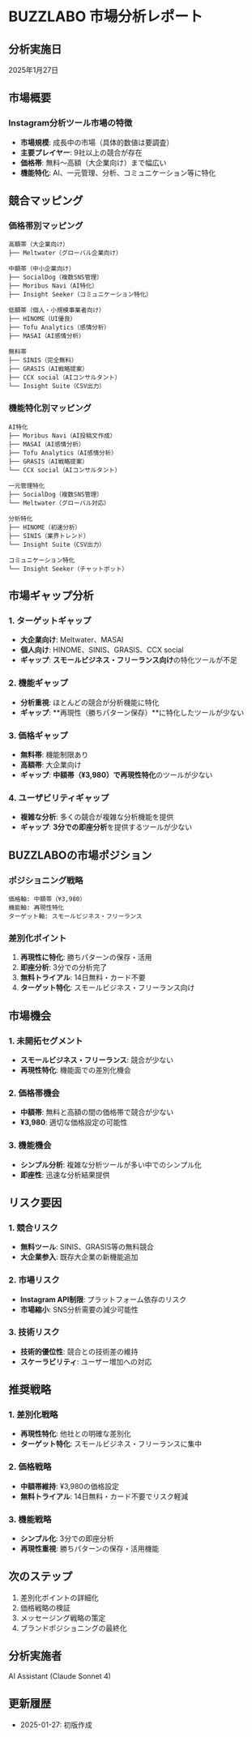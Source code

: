 # BUZZLABO 市場分析レポート

## 分析実施日
2025年1月27日

## 市場概要

### Instagram分析ツール市場の特徴
- **市場規模**: 成長中の市場（具体的数値は要調査）
- **主要プレイヤー**: 9社以上の競合が存在
- **価格帯**: 無料〜高額（大企業向け）まで幅広い
- **機能特化**: AI、一元管理、分析、コミュニケーション等に特化

## 競合マッピング

### 価格帯別マッピング
```
高額帯（大企業向け）
├── Meltwater（グローバル企業向け）

中額帯（中小企業向け）
├── SocialDog（複数SNS管理）
├── Moribus Navi（AI特化）
├── Insight Seeker（コミュニケーション特化）

低額帯（個人・小規模事業者向け）
├── HINOME（UI優良）
├── Tofu Analytics（感情分析）
├── MASAI（AI感情分析）

無料帯
├── SINIS（完全無料）
├── GRASIS（AI戦略提案）
├── CCX social（AIコンサルタント）
└── Insight Suite（CSV出力）
```

### 機能特化別マッピング
```
AI特化
├── Moribus Navi（AI投稿文作成）
├── MASAI（AI感情分析）
├── Tofu Analytics（AI感情分析）
├── GRASIS（AI戦略提案）
└── CCX social（AIコンサルタント）

一元管理特化
├── SocialDog（複数SNS管理）
└── Meltwater（グローバル対応）

分析特化
├── HINOME（初速分析）
├── SINIS（業界トレンド）
└── Insight Suite（CSV出力）

コミュニケーション特化
└── Insight Seeker（チャットボット）
```

## 市場ギャップ分析

### 1. ターゲットギャップ
- **大企業向け**: Meltwater、MASAI
- **個人向け**: HINOME、SINIS、GRASIS、CCX social
- **ギャップ**: **スモールビジネス・フリーランス向け**の特化ツールが不足

### 2. 機能ギャップ
- **分析重視**: ほとんどの競合が分析機能に特化
- **ギャップ**: **再現性（勝ちパターン保存）**に特化したツールが少ない

### 3. 価格ギャップ
- **無料帯**: 機能制限あり
- **高額帯**: 大企業向け
- **ギャップ**: **中額帯（¥3,980）で再現性特化**のツールが少ない

### 4. ユーザビリティギャップ
- **複雑な分析**: 多くの競合が複雑な分析機能を提供
- **ギャップ**: **3分での即座分析**を提供するツールが少ない

## BUZZLABOの市場ポジション

### ポジショニング戦略
```
価格軸: 中額帯（¥3,980）
機能軸: 再現性特化
ターゲット軸: スモールビジネス・フリーランス
```

### 差別化ポイント
1. **再現性に特化**: 勝ちパターンの保存・活用
2. **即座分析**: 3分での分析完了
3. **無料トライアル**: 14日無料・カード不要
4. **ターゲット特化**: スモールビジネス・フリーランス向け

## 市場機会

### 1. 未開拓セグメント
- **スモールビジネス・フリーランス**: 競合が少ない
- **再現性特化**: 機能面での差別化機会

### 2. 価格帯機会
- **中額帯**: 無料と高額の間の価格帯で競合が少ない
- **¥3,980**: 適切な価格設定の可能性

### 3. 機能機会
- **シンプル分析**: 複雑な分析ツールが多い中でのシンプル化
- **即座性**: 迅速な分析結果提供

## リスク要因

### 1. 競合リスク
- **無料ツール**: SINIS、GRASIS等の無料競合
- **大企業参入**: 既存大企業の新機能追加

### 2. 市場リスク
- **Instagram API制限**: プラットフォーム依存のリスク
- **市場縮小**: SNS分析需要の減少可能性

### 3. 技術リスク
- **技術的優位性**: 競合との技術差の維持
- **スケーラビリティ**: ユーザー増加への対応

## 推奨戦略

### 1. 差別化戦略
- **再現性特化**: 他社との明確な差別化
- **ターゲット特化**: スモールビジネス・フリーランスに集中

### 2. 価格戦略
- **中額帯維持**: ¥3,980の価格設定
- **無料トライアル**: 14日無料・カード不要でリスク軽減

### 3. 機能戦略
- **シンプル化**: 3分での即座分析
- **再現性重視**: 勝ちパターンの保存・活用機能

## 次のステップ
1. 差別化ポイントの詳細化
2. 価格戦略の検証
3. メッセージング戦略の策定
4. ブランドポジショニングの最終化

## 分析実施者
AI Assistant (Claude Sonnet 4)

## 更新履歴
- 2025-01-27: 初版作成
